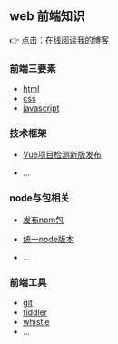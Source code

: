 ## web 前端知识

👉 点击：[在线阅读我的博客](https://org-xhh.github.io/xhh-blog/)

### 前端三要素

- [html](https://org-xhh.github.io/xhh-blog/web/html/dom.html)
- [css](https://org-xhh.github.io/xhh-blog/web/css/css%E5%8D%95%E4%BD%8D%E5%92%8Cdpr.html)
- [javascript](https://org-xhh.github.io/xhh-blog/web/js/javascript%E5%BE%AA%E7%8E%AF%E6%96%B9%E6%B3%95.html)

### 技术框架

- [Vue项目检测新版发布](https://org-xhh.github.io/xhh-blog/technology/vue/%E6%A3%80%E6%B5%8B%E6%96%B0%E7%89%88%E5%8F%91%E5%B8%83.html)

- ...

### node与包相关

- [发布npm包](https://org-xhh.github.io/xhh-blog/nodejs/%E5%8F%91%E5%B8%83npm%E5%8C%85.html)
- [统一node版本](https://org-xhh.github.io/xhh-blog/nodejs/%E9%A1%B9%E7%9B%AE%E7%BB%9F%E4%B8%80node%E7%89%88%E6%9C%AC.html)

- ...

### 前端工具

- [git](https://org-xhh.github.io/xhh-blog/tool/git/git%E5%B8%B8%E7%94%A8%E5%91%BD%E4%BB%A4.html)
- [fiddler](https://org-xhh.github.io/xhh-blog/tool/fiddler/fiddler%E4%BD%BF%E7%94%A8.html)
- [whistle](https://org-xhh.github.io/xhh-blog/tool/whistle/whistle%E4%BD%BF%E7%94%A8.html)
- ...